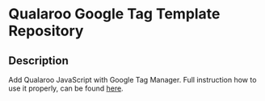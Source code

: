 # Qualaroo Google Tag Template Repository

## Description

Add Qualaroo JavaScript with Google Tag Manager. Full instruction how to use it properly, can be found [here](https://help.qualaroo.com/hc/en-us/articles/201405386-Installing-the-JavaScript-using-Google-Tag-Manager).
